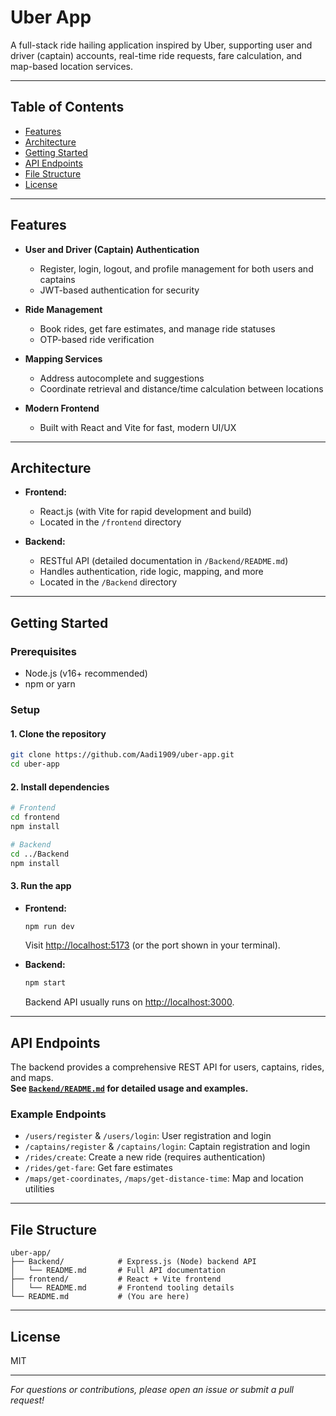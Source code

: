 # Uber App

A full-stack ride hailing application inspired by Uber, supporting user and driver (captain) accounts, real-time ride requests, fare calculation, and map-based location services.

---

## Table of Contents

- [Features](#features)
- [Architecture](#architecture)
- [Getting Started](#getting-started)
- [API Endpoints](#api-endpoints)
- [File Structure](#file-structure)
- [License](#license)

---

## Features

- **User and Driver (Captain) Authentication**
  - Register, login, logout, and profile management for both users and captains
  - JWT-based authentication for security

- **Ride Management**
  - Book rides, get fare estimates, and manage ride statuses
  - OTP-based ride verification

- **Mapping Services**
  - Address autocomplete and suggestions
  - Coordinate retrieval and distance/time calculation between locations

- **Modern Frontend**
  - Built with React and Vite for fast, modern UI/UX

---

## Architecture

- **Frontend:**  
  - React.js (with Vite for rapid development and build)
  - Located in the `/frontend` directory

- **Backend:**
  - RESTful API (detailed documentation in `/Backend/README.md`)
  - Handles authentication, ride logic, mapping, and more
  - Located in the `/Backend` directory

---

## Getting Started

### Prerequisites

- Node.js (v16+ recommended)
- npm or yarn

### Setup

#### 1. Clone the repository

```bash
git clone https://github.com/Aadi1909/uber-app.git
cd uber-app
```

#### 2. Install dependencies

```bash
# Frontend
cd frontend
npm install

# Backend
cd ../Backend
npm install
```

#### 3. Run the app

- **Frontend:**
  ```bash
  npm run dev
  ```
  Visit [http://localhost:5173](http://localhost:5173) (or the port shown in your terminal).

- **Backend:**
  ```bash
  npm start
  ```
  Backend API usually runs on [http://localhost:3000](http://localhost:3000).

---

## API Endpoints

The backend provides a comprehensive REST API for users, captains, rides, and maps.  
**See [`Backend/README.md`](Backend/README.md) for detailed usage and examples.**

### Example Endpoints

- `/users/register` & `/users/login`: User registration and login
- `/captains/register` & `/captains/login`: Captain registration and login
- `/rides/create`: Create a new ride (requires authentication)
- `/rides/get-fare`: Get fare estimates
- `/maps/get-coordinates`, `/maps/get-distance-time`: Map and location utilities

---

## File Structure

```
uber-app/
├── Backend/            # Express.js (Node) backend API
│   └── README.md       # Full API documentation
├── frontend/           # React + Vite frontend
│   └── README.md       # Frontend tooling details
└── README.md           # (You are here)
```

---

## License

MIT

---

*For questions or contributions, please open an issue or submit a pull request!*
